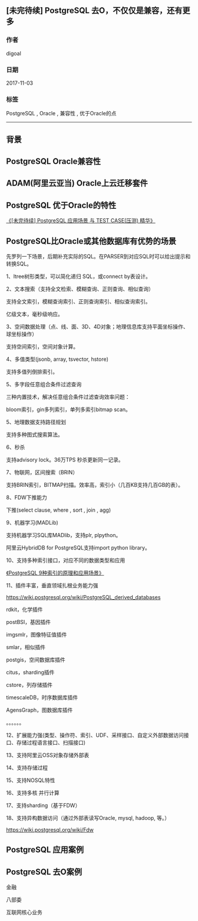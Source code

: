 ## [未完待续] PostgreSQL 去O，不仅仅是兼容，还有更多
                       
### 作者      
digoal      
      
### 日期       
2017-11-03      
        
### 标签      
PostgreSQL , Oracle , 兼容性 , 优于Oracle的点  
                  
----                  
                   
## 背景     

## PostgreSQL Oracle兼容性

## ADAM(阿里云亚当) Oracle上云迁移套件

## PostgreSQL 优于Oracle的特性
[《[未完待续] PostgreSQL 应用场景 与 TEST CASE(压测) 精华》](../201710/20171011_01.md)  

## PostgreSQL比Oracle或其他数据库有优势的场景
先罗列一下场景，后期补充实际的SQL。在PARSER到对应SQL时可以给出提示和转换SQL。

1、ltree树形类型，可以简化递归 SQL，或connect by表设计。

2、文本搜索（支持全文检索、模糊查询、正则查询、相似查询）

支持全文索引，模糊查询索引、正则查询索引、相似查询索引。

亿级文本，毫秒级响应。

3、空间数据处理（点、线、面、3D、4D对象；地理信息库支持平面坐标操作、球坐标操作）

支持空间索引，空间对象计算。

4、多值类型(jsonb, array, tsvector, hstore)

支持多值列倒排索引。
  
5、多字段任意组合条件过滤查询
  
三种内置技术，解决任意组合条件过滤查询效率问题：

bloom索引，gin多列索引，单列多索引bitmap scan。

5、地理数据支持路径规划

支持多种图式搜索算法。

6、秒杀

支持advisory lock。36万TPS 秒杀更新同一记录。

7、物联网，区间搜索（BRIN）

支持BRIN索引，BITMAP扫描。效率高，索引小（几百KB支持几百GB的表）。

8、FDW下推能力

下推(select clause, where , sort , join , agg)

9、机器学习(MADLib)

支持机器学习SQL库MADlib，支持plr, plpython。

阿里云HybridDB for PostgreSQL支持import python library。

10、支持多种索引接口，对应不同的数据类型和应用

[《PostgreSQL 9种索引的原理和应用场景》](../201706/20170627_01.md)  

11、插件丰富，垂直领域扎根业务能力强

https://wiki.postgresql.org/wiki/PostgreSQL_derived_databases

rdkit，化学插件

postBSI，基因插件

imgsmlr，图像特征值插件

smlar，相似插件

postgis，空间数据库插件

citus，sharding插件

cstore，列存储插件

timescaleDB，时序数据库插件

AgensGraph，图数据库插件

。。。。。。

12、扩展能力强(类型、操作符、索引、UDF、采样接口、自定义外部数据访问接口、存储过程语言接口、扫描接口)

13、支持阿里云OSS对象存储外部表

14、支持存储过程

15、支持NOSQL特性

16、支持多核 并行计算

17、支持sharding（基于FDW）

18、支持异构数据访问（通过外部表读写Oracle, mysql, hadoop, 等。）

https://wiki.postgresql.org/wiki/Fdw

## PostgreSQL 应用案例

## PostgreSQL 去O案例
金融

八部委

互联网核心业务

